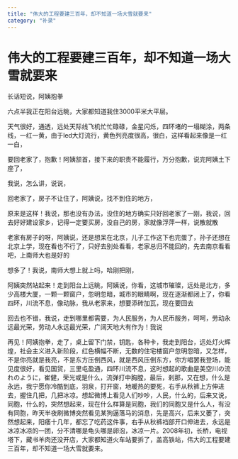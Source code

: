 ```yaml
---
title: "伟大的工程要建三百年，却不知道一场大雪就要来"
category: "补录"
---
```

# 伟大的工程要建三百年，却不知道一场大雪就要来


长话短说，阿姨抱拳

六点半我正在阳台远眺，大家都知道我住3000平米大平层。

天气很好，通透，远处天际线飞机忙忙碌碌，金星闪烁，四环堵的一塌糊涂，两条线，一红一黄，由于led大灯流行，黄色列亮度很高，很白，这样看起来像是一红一白，

要回老家了，抱歉！阿姨颔首，接下来的职责不能履行，万分抱歉，说完阿姨土下座了，

我说，怎么讲，说说，

回老家了，房子不让住了，阿姨说，找不到住的地方，

原来是这样！我说，那也没有办法，没住的地方确实只好回老家了一刚，我说，回去好好建设家乡，记得一定要买房，没自己的房，家就像浮萍一样，说散就散

老家有房子的呀，阿姨说，还是想呆在北京，儿子工作这下也完蛋了，孙子还想在北京上学，现在看也不行了，只好去别处看看，老家总归不能回的，先去南京看看吧，上南师大也是好的

想多了！我说，南师大想上就上吗，哈刚把刚，

阿姨突然站起来！走到阳台上远眺，阿姨说，你看，这城市璀璨，远处是北方，多少高楼大厦，一颗一颗窗户，忽明忽暗，城市的眼睛啊，现在逐渐都闭上了，你看四环，川流不息，像动脉，我从老家来，想要添砖加瓦，现在要回去

回去也不错，我说，走到哪里都需要，为人民服务，为人民币服务，呵呵，劳动永远最光荣，劳动人永远最光荣，广阔天地大有作为！我说

再见！阿姨抱拳，走了，桌上留下门禁，钥匙，各种卡，我走到阳台，远处灯火辉煌，社会主义进入新阶段，红色横幅不断，无数的住宅楼窗户忽明忽暗，又怎样，不是你亮就是我亮，不是东方压倒西风，就是西风压倒东方，你方唱罢我登场，能见度很好，看见国贸，三里屯盈通，四环川流不息，这时想起的歌曲是美空川の流れのように，崔健，荣光或是什么，流弹打中胸膛，最后，刹那，又在想，什么是永远，我宁愿你冷酷到底，羽泉，打开窗，地暖热的要死，右手从秋裤上方伸进去，握住几把，几把冰凉。想起微博上看见人们吵吵，人民，什么的，后来又说，同胞，什么的，突然想起来，现在什么样算是同胞，我们的同胞又是什么人，有没有同胞，昨天半夜刷微博突然看见某狗逼落马的消息，先是高兴，后来又萎了，突然想起来，阳痿十几年，都忘了吃药这件事，右手从秋裤裆部开口伸进去，永远是冰凉冰凉的一团，分不清哪是龟头哪是卵泡，冰凉一片。2008年初，长桥，电视塔下，藏书羊肉还没开店，大家都知道火车站要拆了，盖高铁站，伟大的工程要建三百年，却不知道一场大雪就要来。